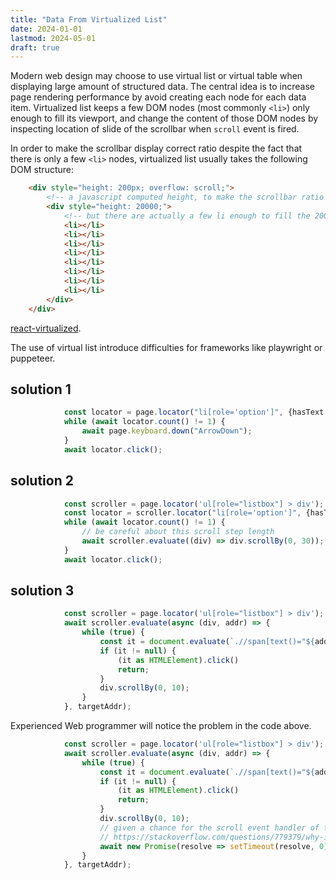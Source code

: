 ```yaml
---
title: "Data From Virtualized List"
date: 2024-01-01
lastmod: 2024-05-01
draft: true
---
```


Modern web design may choose to use virtual list or virtual table when displaying large amount of structured data.
The central idea is to increase page rendering performance by avoid creating each node for each data item.
Virtualized list keeps a few DOM nodes (most commonly `<li>`) only enough to fill its viewport, and change
the content of those DOM nodes by inspecting location of slide of the scrollbar when `scroll` event is fired.

In order to make the scrollbar display correct ratio despite the fact that there is only a few `<li>` nodes,
virtualized list usually takes the following DOM structure:

```html
    <div style="height: 200px; overflow: scroll;">
        <!-- a javascript computed height, to make the scrollbar ratio render correctly -->
        <div style="height: 20000;">
            <!-- but there are actually a few li enough to fill the 200px viewport -->
            <li></li>
            <li></li>
            <li></li>
            <li></li>
            <li></li>
            <li></li>
            <li></li>
            <li></li>
        </div>
    </div>
```

[react-virtualized](https://www.npmjs.com/package/react-virtualized).

The use of virtual list introduce difficulties for frameworks like playwright or puppeteer.

## solution 1

```ts
            const locator = page.locator("li[role='option']", {hasText: targetAddr});
            while (await locator.count() != 1) {
                await page.keyboard.down("ArrowDown");
            }
            await locator.click();
```

## solution 2

```ts
            const scroller = page.locator('ul[role="listbox"] > div');
            const locator = scroller.locator("li[role='option']", {hasText: targetAddr})
            while (await locator.count() != 1) {
                // be careful about this scroll step length
                await scroller.evaluate((div) => div.scrollBy(0, 30));
            }
            await locator.click();
```

## solution 3


```ts
            const scroller = page.locator('ul[role="listbox"] > div');
            await scroller.evaluate(async (div, addr) => {
                while (true) {
                    const it = document.evaluate(`.//span[text()="${addr}"]`, div).iterateNext();
                    if (it != null) {
                        (it as HTMLElement).click()
                        return;
                    }
                    div.scrollBy(0, 10);
                }
            }, targetAddr);
```

Experienced Web programmer will notice the problem in the code above.


```ts
            const scroller = page.locator('ul[role="listbox"] > div');
            await scroller.evaluate(async (div, addr) => {
                while (true) {
                    const it = document.evaluate(`.//span[text()="${addr}"]`, div).iterateNext();
                    if (it != null) {
                        (it as HTMLElement).click()
                        return;
                    }
                    div.scrollBy(0, 10);
                    // given a chance for the scroll event handler of to do its stuff
                    // https://stackoverflow.com/questions/779379/why-is-settimeoutfn-0-sometimes-useful
                    await new Promise(resolve => setTimeout(resolve, 0));
                }
            }, targetAddr);
```